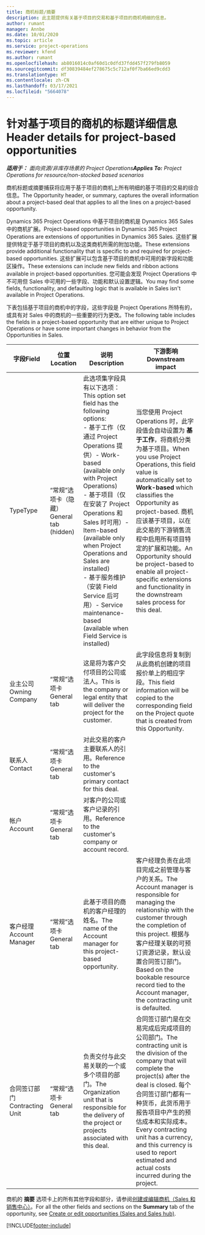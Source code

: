 ```yaml
---
title: 商机标题/摘要
description: 此主题提供有关基于项目的交易和基于项目的商机明细的信息。
author: rumant
manager: Annbe
ms.date: 10/01/2020
ms.topic: article
ms.service: project-operations
ms.reviewer: kfend
ms.author: rumant
ms.openlocfilehash: ab8016014c0af60d1c0dfd37fdd457f279fb8059
ms.sourcegitcommit: df30839484ef278675c5c712af0f7ba66ed9cdd3
ms.translationtype: HT
ms.contentlocale: zh-CN
ms.lasthandoff: 03/17/2021
ms.locfileid: "5664078"
---
```

# <a name="header-details-for-project-based-opportunities"></a><span data-ttu-id="b69bb-103">针对基于项目的商机的标题详细信息</span><span class="sxs-lookup"><span data-stu-id="b69bb-103">Header details for project-based opportunities</span></span>

<span data-ttu-id="b69bb-104">_**适用于：** 面向资源/非库存场景的 Project Operations_</span><span class="sxs-lookup"><span data-stu-id="b69bb-104">_**Applies To:** Project Operations for resource/non-stocked based scenarios_</span></span>


<span data-ttu-id="b69bb-105">商机标题或摘要捕获将应用于基于项目的商机上所有明细的基于项目的交易的综合信息。</span><span class="sxs-lookup"><span data-stu-id="b69bb-105">The Opportunity header, or summary, captures the overall information about a project-based deal that applies to all the lines on a project-based opportunity.</span></span>

<span data-ttu-id="b69bb-106">Dynamics 365 Project Operations 中基于项目的商机是 Dynamics 365 Sales 中的商机扩展。</span><span class="sxs-lookup"><span data-stu-id="b69bb-106">Project-based opportunities in Dynamics 365 Project Operations are extensions of opportunities in Dynamics 365 Sales.</span></span> <span data-ttu-id="b69bb-107">这些扩展提供特定于基于项目的商机以及这类商机所需的附加功能。</span><span class="sxs-lookup"><span data-stu-id="b69bb-107">These extensions provide additional functionality that is specific to and required for project-based opportunities.</span></span> <span data-ttu-id="b69bb-108">这些扩展可以包含基于项目的商机中可用的新字段和功能区操作。</span><span class="sxs-lookup"><span data-stu-id="b69bb-108">These extensions can include new fields and ribbon actions available in project-based opportunities.</span></span> <span data-ttu-id="b69bb-109">您可能会发现 Project Operations 中不可用但 Sales 中可用的一些字段、功能和默认设置逻辑。</span><span class="sxs-lookup"><span data-stu-id="b69bb-109">You may find some fields, functionality, and defaulting logic that is available in Sales isn't available in Project Operations.</span></span>

<span data-ttu-id="b69bb-110">下表包括基于项目的商机中的字段，这些字段是 Project Operations 所特有的，或具有对 Sales 中的商机的一些重要的行为更改。</span><span class="sxs-lookup"><span data-stu-id="b69bb-110">The following table includes the fields in a project-based opportunity that are either unique to Project Operations or have some important changes in behavior from the Opportunities in Sales.</span></span>

| <span data-ttu-id="b69bb-111">**字段**</span><span class="sxs-lookup"><span data-stu-id="b69bb-111">**Field**</span></span> | <span data-ttu-id="b69bb-112">**位置**</span><span class="sxs-lookup"><span data-stu-id="b69bb-112">**Location**</span></span> | <span data-ttu-id="b69bb-113">**说明**</span><span class="sxs-lookup"><span data-stu-id="b69bb-113">**Description**</span></span> | <span data-ttu-id="b69bb-114">**下游影响**</span><span class="sxs-lookup"><span data-stu-id="b69bb-114">**Downstream impact**</span></span> |
| --- | --- | --- | --- |
| <span data-ttu-id="b69bb-115">Type</span><span class="sxs-lookup"><span data-stu-id="b69bb-115">Type</span></span> | <span data-ttu-id="b69bb-116">“常规”选项卡（隐藏）</span><span class="sxs-lookup"><span data-stu-id="b69bb-116">General tab (hidden)</span></span> | <span data-ttu-id="b69bb-117">此选项集字段具有以下选项：</span><span class="sxs-lookup"><span data-stu-id="b69bb-117">This option set field has the following options:</span></span></br><span data-ttu-id="b69bb-118">- 基于工作（仅通过 Project Operations 提供）</span><span class="sxs-lookup"><span data-stu-id="b69bb-118">- Work-based (available only with Project Operations)</span></span></br><span data-ttu-id="b69bb-119">- 基于项目（仅在安装了 Project Operations 和 Sales 时可用）</span><span class="sxs-lookup"><span data-stu-id="b69bb-119">- Item-based (available only when Project Operations and Sales are installed)</span></span></br><span data-ttu-id="b69bb-120">- 基于服务维护（安装 Field Service 后可用）</span><span class="sxs-lookup"><span data-stu-id="b69bb-120">- Service maintenance-based (available when Field Service is installed)</span></span> | <span data-ttu-id="b69bb-121">当您使用 Project Operations 时，此字段值会自动设置为 **基于工作**，将商机分类为基于项目。</span><span class="sxs-lookup"><span data-stu-id="b69bb-121">When you use Project Operations, this field value is automatically set to **Work-based** which classifies the Opportunity as project-based.</span></span> <span data-ttu-id="b69bb-122">商机应该基于项目，以在此交易的下游销售流程中启用所有项目特定的扩展和功能。</span><span class="sxs-lookup"><span data-stu-id="b69bb-122">An Opportunity should be project-based to enable all project-specific extensions and functionality in the downstream sales process for this deal.</span></span> |
| <span data-ttu-id="b69bb-123">业主公司</span><span class="sxs-lookup"><span data-stu-id="b69bb-123">Owning Company</span></span> | <span data-ttu-id="b69bb-124">“常规”选项卡</span><span class="sxs-lookup"><span data-stu-id="b69bb-124">General tab</span></span> | <span data-ttu-id="b69bb-125">这是将为客户交付项目的公司或法人。</span><span class="sxs-lookup"><span data-stu-id="b69bb-125">This is the company or legal entity that will deliver the project for the customer.</span></span> | <span data-ttu-id="b69bb-126">此字段信息将复制到从此商机创建的项目报价单上的相应字段。</span><span class="sxs-lookup"><span data-stu-id="b69bb-126">This field information will be copied to the corresponding field on the Project quote that is created from this Opportunity.</span></span> |
| <span data-ttu-id="b69bb-127">联系人​​</span><span class="sxs-lookup"><span data-stu-id="b69bb-127">Contact</span></span> | <span data-ttu-id="b69bb-128">“常规”选项卡</span><span class="sxs-lookup"><span data-stu-id="b69bb-128">General tab</span></span> | <span data-ttu-id="b69bb-129">对此交易的客户主要联系人的引用。</span><span class="sxs-lookup"><span data-stu-id="b69bb-129">Reference to the customer's primary contact for this deal.</span></span> | |
| <span data-ttu-id="b69bb-130">帐户​​</span><span class="sxs-lookup"><span data-stu-id="b69bb-130">Account</span></span> | <span data-ttu-id="b69bb-131">“常规”选项卡</span><span class="sxs-lookup"><span data-stu-id="b69bb-131">General tab</span></span> | <span data-ttu-id="b69bb-132">对客户的公司或客户记录的引用。</span><span class="sxs-lookup"><span data-stu-id="b69bb-132">Reference to the customer's company or account record.</span></span> | |
| <span data-ttu-id="b69bb-133">客户经理</span><span class="sxs-lookup"><span data-stu-id="b69bb-133">Account Manager</span></span> | <span data-ttu-id="b69bb-134">“常规”选项卡</span><span class="sxs-lookup"><span data-stu-id="b69bb-134">General tab</span></span> | <span data-ttu-id="b69bb-135">此基于项目的商机的客户经理的姓名。</span><span class="sxs-lookup"><span data-stu-id="b69bb-135">The name of the Account manager for this project-based opportunity.</span></span> | <span data-ttu-id="b69bb-136">客户经理负责在此项目完成之前管理与客户的关系。</span><span class="sxs-lookup"><span data-stu-id="b69bb-136">The Account manager is responsible for managing the relationship with the customer through the completion of this project.</span></span> <span data-ttu-id="b69bb-137">根据与客户经理关联的可预订资源记录，默认设置合同签订部门。</span><span class="sxs-lookup"><span data-stu-id="b69bb-137">Based on the bookable resource record tied to the Account manager, the contracting unit is defaulted.</span></span> |
| <span data-ttu-id="b69bb-138">合同签订部门</span><span class="sxs-lookup"><span data-stu-id="b69bb-138">Contracting Unit</span></span> | <span data-ttu-id="b69bb-139">“常规”选项卡</span><span class="sxs-lookup"><span data-stu-id="b69bb-139">General tab</span></span> | <span data-ttu-id="b69bb-140">负责交付与此交易关联的一个或多个项目的部门。</span><span class="sxs-lookup"><span data-stu-id="b69bb-140">The Organization unit that is responsible for the delivery of the project or projects associated with this deal.</span></span> | <span data-ttu-id="b69bb-141">合同签订部门是在交易完成后完成项目的公司部门。</span><span class="sxs-lookup"><span data-stu-id="b69bb-141">The contracting unit is the division of the company that will complete the project(s) after the deal is closed.</span></span> <span data-ttu-id="b69bb-142">每个合同签订部门都有一种货币，此货币用于报告项目中产生的预估成本和实际成本。</span><span class="sxs-lookup"><span data-stu-id="b69bb-142">Every contracting unit has a currency, and this currency is used to report estimated and actual costs incurred during the project.</span></span> |

<span data-ttu-id="b69bb-143">商机的 **摘要** 选项卡上的所有其他字段和部分，请参阅[创建或编辑商机（Sales 和销售中心）](https://docs.microsoft.com/dynamics365/sales-enterprise/create-edit-opportunity-sales)。</span><span class="sxs-lookup"><span data-stu-id="b69bb-143">For all the other fields and sections on the **Summary** tab of the opportunity, see [Create or edit opportunities (Sales and Sales hub)](https://docs.microsoft.com/dynamics365/sales-enterprise/create-edit-opportunity-sales).</span></span>


[!INCLUDE[footer-include](../includes/footer-banner.md)]

